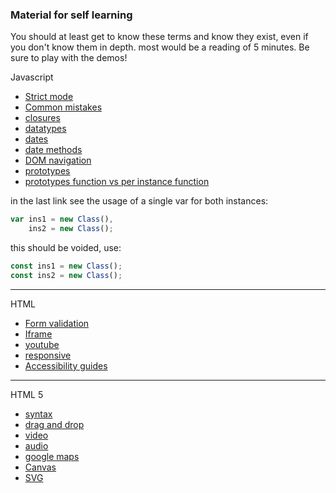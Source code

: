 
### Material for self learning
You should at least get to know these terms and know they exist,
even if you don't know them in depth.
most would be a reading of 5 minutes. Be sure to play with the demos!

Javascript
- [Strict mode](https://www.w3schools.com/js/js_strict.asp)
- [Common mistakes](https://www.w3schools.com/js/js_mistakes.asp)
- [closures](https://www.w3schools.com/js/js_function_closures.asp)
- [datatypes](https://www.w3schools.com/js/js_datatypes.asp)
- [dates](https://www.w3schools.com/js/js_dates.asp)
- [date methods](https://www.w3schools.com/js/js_date_methods.asp)
- [DOM navigation](https://www.w3schools.com/js/js_htmldom_navigation.asp)
- [prototypes](https://www.w3schools.com/js/js_object_prototypes.asp)
- [prototypes function vs per instance function](https://stackoverflow.com/questions/4508313/advantages-of-using-prototype-vs-defining-methods-straight-in-the-constructor)


in the last link see the usage of a single var for both instances:
``` js
var ins1 = new Class(),
    ins2 = new Class();
```
this should be voided, use:

``` js
const ins1 = new Class();
const ins2 = new Class();
```

--- 

 HTML
 - [Form validation](https://developer.mozilla.org/en-US/docs/Learn/HTML/Forms/Form_validation)
 - [Iframe](https://www.w3schools.com/html/html_iframe.asp)
 - [youtube](https://www.w3schools.com/html/html_youtube.asp)
 - [responsive](https://www.w3schools.com/html/html_responsive.asp)
 - [Accessibility guides](https://developer.mozilla.org/en-US/docs/Learn/Accessibility/WAI-ARIA_basics)

 
--- 

 HTML 5
 - [syntax](https://www.w3schools.com/html/html5_syntax.asp)
 - [drag and drop](https://www.w3schools.com/html/html5_draganddrop.asp)
 - [video](https://www.w3schools.com/html/html5_video.asp)
 - [audio](https://www.w3schools.com/html/html5_audio.asp)
 - [google maps](https://www.w3schools.com/html/html_googlemaps.asp)
 - [Canvas](https://www.w3schools.com/html/html5_canvas.asp)
 - [SVG](https://www.w3schools.com/html/html5_svg.asp)


